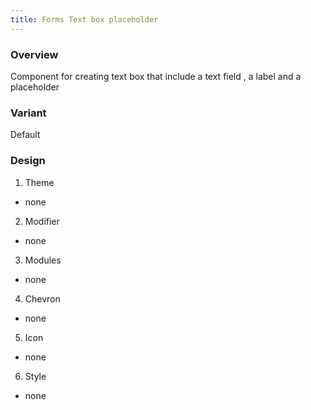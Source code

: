```yaml
---
title: Forms Text box placeholder
---
```


### Overview
Component for creating text box that include a text field , a label and a placeholder
### Variant
Default
### Design
1. Theme
 * none
2. Modifier
 * none
3. Modules
 * none
4. Chevron
 * none
5. Icon
 * none
6. Style
 * none 
